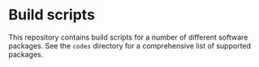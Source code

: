 Build scripts
=============

This repository contains build scripts for a number of different software
packages. See the ``codes`` directory for a comprehensive list of supported
packages.
